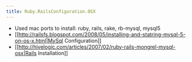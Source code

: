 ```yaml
---
title: Ruby.RailsConfiguration.OSX
---
```

* Used mac ports to install: ruby, rails, rake, rb-mysql, mysql5
* [[http://railsfs.blogspot.com/2008/05/installing-and-statring-mysql-5-on-os-x.html|MySql Configuration]]
* [[http://hivelogic.com/articles/2007/02/ruby-rails-mongrel-mysql-osx|Rails Installation]]